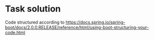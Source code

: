 # Task solution

Code structured according to https://docs.spring.io/spring-boot/docs/2.0.0.RELEASE/reference/html/using-boot-structuring-your-code.html